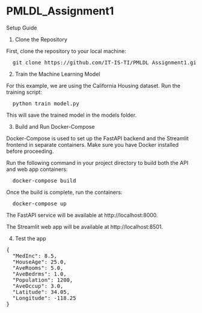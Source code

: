 # PMLDL_Assignment1

Setup Guide
1. Clone the Repository

First, clone the repository to your local machine:

<pre>
  git clone https://github.com/IT-IS-TI/PMLDL_Assignment1.git
</pre>

2. Train the Machine Learning Model

For this example, we are using the California Housing dataset. Run the training script:

<pre>
  python train_model.py
</pre>

This will save the trained model in the models folder.

3. Build and Run Docker-Compose

Docker-Compose is used to set up the FastAPI backend and the Streamlit frontend in separate containers. Make sure you have Docker installed before proceeding.

Run the following command in your project directory to build both the API and web app containers:

<pre>
  docker-compose build
</pre>

Once the build is complete, run the containers:

<pre>
  docker-compose up
</pre>

The FastAPI service will be available at http://localhost:8000.

The Streamlit web app will be available at http://localhost:8501.

4. Test the app

<pre>{
  "MedInc": 8.5,
  "HouseAge": 25.0,
  "AveRooms": 5.0,
  "AveBedrms": 1.0,
  "Population": 1200,
  "AveOccup": 3.0,
  "Latitude": 34.05,
  "Longitude": -118.25
}
</pre>

